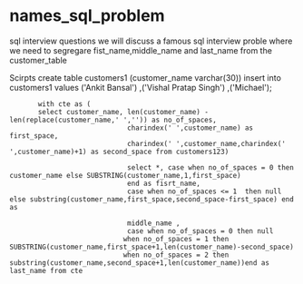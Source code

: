 # names_sql_problem

sql interview questions
we will discuss a famous sql interview proble where we need to segregare fist_name,middle_name and last_name from the customer_table 

Scirpts
create table customers1  (customer_name varchar(30))
insert into customers1 values ('Ankit Bansal')
,('Vishal Pratap Singh')
,('Michael'); 


		   with cte as (
		   select customer_name, len(customer_name) -len(replace(customer_name,' ','')) as no_of_spaces,
		                         charindex(' ',customer_name) as first_space, 
								 charindex(' ',customer_name,charindex(' ',customer_name)+1) as second_space from customers123) 

								 select *, case when no_of_spaces = 0 then customer_name else SUBSTRING(customer_name,1,first_space) 
								 end as fisrt_name,
								 case when no_of_spaces <= 1  then null  else substring(customer_name,first_space,second_space-first_space) end as 
							
								 middle_name ,
								 case when no_of_spaces = 0 then null 
								when no_of_spaces = 1 then SUBSTRING(customer_name,first_space+1,len(customer_name)-second_space)
								when no_of_spaces = 2 then substring(customer_name,second_space+1,len(customer_name))end as last_name from cte 

